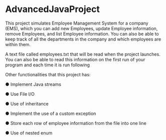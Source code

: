 # AdvancedJavaProject

This project simulates Employee Management System for a company (EMS), which you can add new Employees, update Employee information,
remove Employees, and list Employee information. You can also be able
to keep track of all the departments in the company and which employees
are within them.

A text file called employees.txt that will be read when the project launches. You can also be
able to read this information on the first run of your program and each time
it is run following

Other functionalities that this project has:

● Implement Java streams

● Use File I/O

● Use of inheritance 

● Implement the use of a custom exception

● Store each row of employee information from the file into one line

● Use of nested enum
